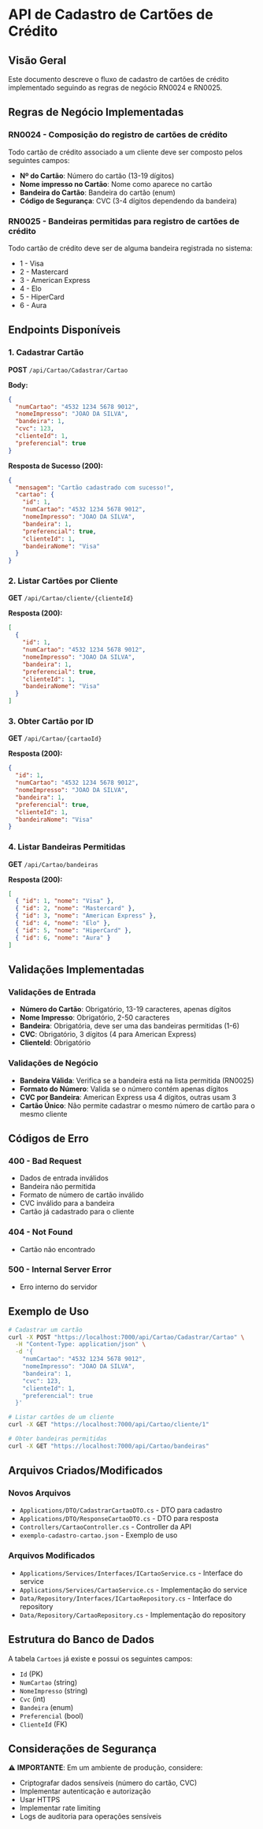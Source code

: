 # API de Cadastro de Cartões de Crédito

## Visão Geral

Este documento descreve o fluxo de cadastro de cartões de crédito implementado seguindo as regras de negócio RN0024 e RN0025.

## Regras de Negócio Implementadas

### RN0024 - Composição do registro de cartões de crédito
Todo cartão de crédito associado a um cliente deve ser composto pelos seguintes campos:
- **Nº do Cartão**: Número do cartão (13-19 dígitos)
- **Nome impresso no Cartão**: Nome como aparece no cartão
- **Bandeira do Cartão**: Bandeira do cartão (enum)
- **Código de Segurança**: CVC (3-4 dígitos dependendo da bandeira)

### RN0025 - Bandeiras permitidas para registro de cartões de crédito
Todo cartão de crédito deve ser de alguma bandeira registrada no sistema:
- 1 - Visa
- 2 - Mastercard
- 3 - American Express
- 4 - Elo
- 5 - HiperCard
- 6 - Aura

## Endpoints Disponíveis

### 1. Cadastrar Cartão
**POST** `/api/Cartao/Cadastrar/Cartao`

**Body:**
```json
{
  "numCartao": "4532 1234 5678 9012",
  "nomeImpresso": "JOAO DA SILVA",
  "bandeira": 1,
  "cvc": 123,
  "clienteId": 1,
  "preferencial": true
}
```

**Resposta de Sucesso (200):**
```json
{
  "mensagem": "Cartão cadastrado com sucesso!",
  "cartao": {
    "id": 1,
    "numCartao": "4532 1234 5678 9012",
    "nomeImpresso": "JOAO DA SILVA",
    "bandeira": 1,
    "preferencial": true,
    "clienteId": 1,
    "bandeiraNome": "Visa"
  }
}
```

### 2. Listar Cartões por Cliente
**GET** `/api/Cartao/cliente/{clienteId}`

**Resposta (200):**
```json
[
  {
    "id": 1,
    "numCartao": "4532 1234 5678 9012",
    "nomeImpresso": "JOAO DA SILVA",
    "bandeira": 1,
    "preferencial": true,
    "clienteId": 1,
    "bandeiraNome": "Visa"
  }
]
```

### 3. Obter Cartão por ID
**GET** `/api/Cartao/{cartaoId}`

**Resposta (200):**
```json
{
  "id": 1,
  "numCartao": "4532 1234 5678 9012",
  "nomeImpresso": "JOAO DA SILVA",
  "bandeira": 1,
  "preferencial": true,
  "clienteId": 1,
  "bandeiraNome": "Visa"
}
```

### 4. Listar Bandeiras Permitidas
**GET** `/api/Cartao/bandeiras`

**Resposta (200):**
```json
[
  { "id": 1, "nome": "Visa" },
  { "id": 2, "nome": "Mastercard" },
  { "id": 3, "nome": "American Express" },
  { "id": 4, "nome": "Elo" },
  { "id": 5, "nome": "HiperCard" },
  { "id": 6, "nome": "Aura" }
]
```

## Validações Implementadas

### Validações de Entrada
- **Número do Cartão**: Obrigatório, 13-19 caracteres, apenas dígitos
- **Nome Impresso**: Obrigatório, 2-50 caracteres
- **Bandeira**: Obrigatória, deve ser uma das bandeiras permitidas (1-6)
- **CVC**: Obrigatório, 3 dígitos (4 para American Express)
- **ClienteId**: Obrigatório

### Validações de Negócio
- **Bandeira Válida**: Verifica se a bandeira está na lista permitida (RN0025)
- **Formato do Número**: Valida se o número contém apenas dígitos
- **CVC por Bandeira**: American Express usa 4 dígitos, outras usam 3
- **Cartão Único**: Não permite cadastrar o mesmo número de cartão para o mesmo cliente

## Códigos de Erro

### 400 - Bad Request
- Dados de entrada inválidos
- Bandeira não permitida
- Formato de número de cartão inválido
- CVC inválido para a bandeira
- Cartão já cadastrado para o cliente

### 404 - Not Found
- Cartão não encontrado

### 500 - Internal Server Error
- Erro interno do servidor

## Exemplo de Uso

```bash
# Cadastrar um cartão
curl -X POST "https://localhost:7000/api/Cartao/Cadastrar/Cartao" \
  -H "Content-Type: application/json" \
  -d '{
    "numCartao": "4532 1234 5678 9012",
    "nomeImpresso": "JOAO DA SILVA",
    "bandeira": 1,
    "cvc": 123,
    "clienteId": 1,
    "preferencial": true
  }'

# Listar cartões de um cliente
curl -X GET "https://localhost:7000/api/Cartao/cliente/1"

# Obter bandeiras permitidas
curl -X GET "https://localhost:7000/api/Cartao/bandeiras"
```

## Arquivos Criados/Modificados

### Novos Arquivos
- `Applications/DTO/CadastrarCartaoDTO.cs` - DTO para cadastro
- `Applications/DTO/ResponseCartaoDTO.cs` - DTO para resposta
- `Controllers/CartaoController.cs` - Controller da API
- `exemplo-cadastro-cartao.json` - Exemplo de uso

### Arquivos Modificados
- `Applications/Services/Interfaces/ICartaoService.cs` - Interface do service
- `Applications/Services/CartaoService.cs` - Implementação do service
- `Data/Repository/Interfaces/ICartaoRepository.cs` - Interface do repository
- `Data/Repository/CartaoRepository.cs` - Implementação do repository

## Estrutura do Banco de Dados

A tabela `Cartoes` já existe e possui os seguintes campos:
- `Id` (PK)
- `NumCartao` (string)
- `NomeImpresso` (string)
- `Cvc` (int)
- `Bandeira` (enum)
- `Preferencial` (bool)
- `ClienteId` (FK)

## Considerações de Segurança

⚠️ **IMPORTANTE**: Em um ambiente de produção, considere:
- Criptografar dados sensíveis (número do cartão, CVC)
- Implementar autenticação e autorização
- Usar HTTPS
- Implementar rate limiting
- Logs de auditoria para operações sensíveis
